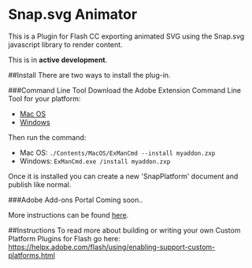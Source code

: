 Snap.svg Animator
=================

This is a Plugin for Flash CC exporting animated SVG using the Snap.svg javascript library to render content.

This is in **active development**.

##Install
There are two ways to install the plug-in.

###Command Line Tool
Download the Adobe Extension Command Line Tool for your platform:
- [Mac OS](http://www.adobeexchange.com/ExManCmd_mac.zip)
- [Windows](http://www.adobeexchange.com/ExManCmd_win.zip)

Then run the command:
- Mac OS: ```./Contents/MacOS/ExManCmd --install myaddon.zxp```
- Windows: ```ExManCmd.exe /install myaddon.zxp```

Once it is installed you can create a new 'SnapPlatform' document and publish like normal.

###Adobe Add-ons Portal
Coming soon..

More instructions can be found [here](https://helpx.adobe.com/flash/using/custom-platform-support.html).

##Instructions
To read more about building or writing your own Custom Platform Plugins for Flash go here:
https://helpx.adobe.com/flash/using/enabling-support-custom-platforms.html
